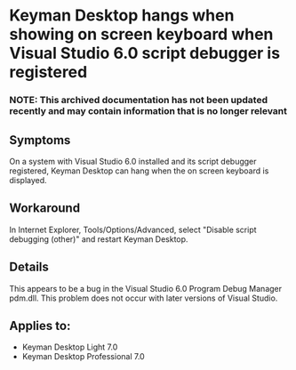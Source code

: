 # Keyman Desktop hangs when showing on screen keyboard when Visual Studio 6.0 script debugger is registered

### **NOTE**: This archived documentation has not been updated recently and may contain information that is no longer relevant


<h2>Symptoms</h2>

<p>On a system with Visual Studio 6.0 installed and its script debugger registered, Keyman Desktop can hang when the on screen keyboard is displayed.</p>

<h2>Workaround</h2>

<p>In Internet Explorer, Tools/Options/Advanced, select "Disable script debugging (other)" and restart Keyman Desktop.</p>

<h2>Details</h2>

<p>This appears to be a bug in the Visual Studio 6.0 Program Debug Manager pdm.dll.  This problem does not occur with later versions of Visual Studio.</p>


## Applies to:
 * Keyman Desktop Light 7.0
 * Keyman Desktop Professional 7.0
